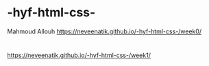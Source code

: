 # -hyf-html-css-
Mahmoud Allouh
https://neveenatik.github.io/-hyf-html-css-/week0/

#
https://neveenatik.github.io/-hyf-html-css-/week1/

